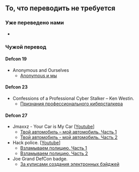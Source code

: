 ## То, что переводить не требуется

### Уже переведено нами
*


### Чужой перевод

#### Defcon 19

- Anonymous and Ourselves
  - [Anonymous и мы](https://habr.com/ru/company/ua-hosting/blog/436792/)

#### Defcon 23

- Confessions of a Professional Cyber Stalker – Ken Westin.
  - [Признания профессионального киберсталкера](https://habr.com/ru/company/ua-hosting/blog/418357/)

#### Defcon 27
- Jmaxxz - Your Car is My Car [[Youtube](https://www.youtube.com/watch?v=w8SG2V3n4-U)]
  - [Твой автомобиль – мой автомобиль. Часть 1](https://habr.com/ru/company/ua-hosting/blog/490884/)
  - [Твой автомобиль - мой автомобиль. Часть 2](https://habr.com/ru/company/ua-hosting/blog/491246/)
- Hack police. [[Youtube](https://www.youtube.com/watch?v=vQtLms02PFM)]
  - [Взламываем полицию. Часть 1](https://habr.com/ru/company/ua-hosting/blog/484448/)
  - [Взламываем полицию. Часть 2](https://habr.com/ru/company/ua-hosting/blog/484522/)
- Joe Grand DefCon badge.
  - [За кулисами создания электронных бэйджей](https://habr.com/ru/company/ua-hosting/blog/483532/)



